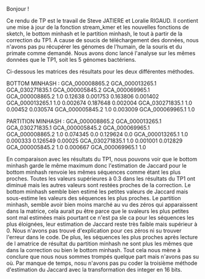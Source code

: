 Bonjour !

Ce rendu de TP est le travail de Steve JATIERE et Loralie RIGAUD.
Il contient une mise à jour de la fonction stream_kmer et les nouvelles fonctions de sketch, le bottom minhash et le partition minhash, le tout à partir de la correction du TP1.
A cause de soucis de téléchargement des données, nous n'avons pas pu récupérer les génomes de l'humain, de la souris et du primate comme demandé. Nous avons donc lancé l'analyse sur les mêmes données que le TP1, soit les 5 génomes bactériens.

Ci-dessous les matrices des résultats pour les deux différentes méthodes.

BOTTOM MINHASH :
                GCA_000008865.2 GCA_000013265.1 GCA_030271835.1 GCA_000005845.2 GCA_000069965.1
GCA_000008865.2             1.0         0.12638        0.001753        0.163806        0.001402
GCA_000013265.1                             1.0        0.002674        0.187648        0.002004
GCA_030271835.1                                             1.0         0.00452        0.030574
GCA_000005845.2                                                             1.0        0.003009
GCA_000069965.1                                                                             1.0

PARTITION MINHASH :
                GCA_000008865.2 GCA_000013265.1 GCA_030271835.1 GCA_000005845.2 GCA_000069965.1
GCA_000008865.2             1.0        0.074345             0.0        0.129624             0.0
GCA_000013265.1                             1.0        0.000333        0.126549         0.00025
GCA_030271835.1                                             1.0        0.001001        0.012829
GCA_000005845.2                                                             1.0        0.000667
GCA_000069965.1                                                                             1.0

En comparaison avec les résultats du TP1, nous pouvons voir que le bottom minhash garde le même maximum donc l'estimation de Jaccard pour le bottom minhash renvoie les mêmes séquences comme étant les plus proches. Toutes les valeurs supérieures à 0.3 dans les résultats du TP1 ont diminué mais les autres valeurs sont restées proches de la correction. Le bottom minhash semble bien estimé les petites valeurs de Jaccard mais sous-estime les valeurs des séquences les plus proches.
Le partition minhash, semble avoir bien moins marché au vu des zéros qui apparaissent dans la matrice, cela aurait pu être parce que le svaleurs les plus petites sont mal estimées mais pourtant ce n'est pa sle ca pour les séquences les plus éloignées, leur estimation de Jaccard reste très faible mais supérieur à 0. Nous n'avons pas trouvé d'explication pour ces zéros ni su trouver l'erreur dans le code. De plus, les séquences les plus proches après lecture de l amatrice de résultat du partition minhash ne sont plus les mêmes que dans la correction ou bien le bottom minhash. Tout cela nous mène à conclure que nous nous sommes trompés quelque part mais n'avons pas su où.
Par manque de temps, nosu n'avons pas pu coder la troisième méthode d'estimation du Jaccard avec la transformation des integer en 16 bits.